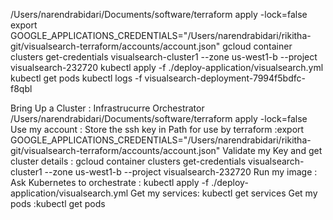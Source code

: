 /Users/narendrabidari/Documents/software/terraform apply -lock=false
export GOOGLE_APPLICATIONS_CREDENTIALS="/Users/narendrabidari/rikitha-git/visualsearch-terraform/accounts/account.json"
gcloud container clusters get-credentials visualsearch-cluster1 --zone us-west1-b --project visualsearch-232720
kubectl apply -f ./deploy-application/visualsearch.yml
kubectl get pods
kubectl logs -f visualsearch-deployment-7994f5bdfc-f8qbl


Bring Up a Cluster : Infrastrucurre Orchestrator  /Users/narendrabidari/Documents/software/terraform apply -lock=false
Use my account : Store the ssh key in Path for use by terraform :export GOOGLE_APPLICATIONS_CREDENTIALS="/Users/narendrabidari/rikitha-git/visualsearch-terraform/accounts/account.json"
Validate my Key and get cluster details  :  gcloud container clusters get-credentials visualsearch-cluster1 --zone us-west1-b --project visualsearch-232720
Run my image : Ask Kubernetes to orchestrate : kubectl apply -f ./deploy-application/visualsearch.yml
Get my services: kubectl get services
Get my pods :kubectl get pods

